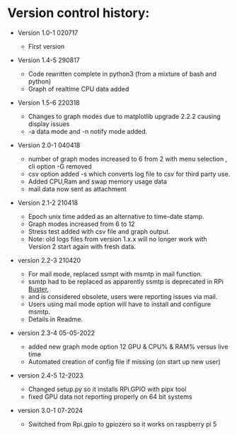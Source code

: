 Version control history:
====================

* Version 1.0-1 020717
	* First version

* Version 1.4-5 290817
	* Code rewritten complete in python3 (from a mixture of bash and python)
	* Graph of realtime CPU data added

* Version 1.5-6 220318
	* Changes to graph modes due to matplotlib upgrade 2.2.2 causing display issues
	* -a data mode and -n notify mode added.

* Version 2.0-1 040418
	* number of graph modes increased to 6 from 2 with menu selection , cli option -G removed
	* csv option added -s which converts log file to csv for third party use.
	* Added CPU,Ram and swap memory usage data
	* mail data now sent as attachment

* Version 2.1-2 210418
	* Epoch unix time added as an alternative to time-date stamp.
	* Graph modes increased from 6 to 12
	* Stress test added with csv file and graph output.
	* Note: old logs files from version 1.x.x will no longer work with Version 2
	start again with fresh data.

* version 2.2-3 210420
	* For mail mode, replaced ssmpt with msmtp in mail function.
	* ssmtp had to be replaced as apparently ssmtp is deprecated in RPi [Buster](https://raspberrypi.stackexchange.com/questions/99968/cannot-send-mail-from-buster), 
	* and is considered obsolete, users were reporting issues via mail.
	* Users using mail mode option will have to install and configure msmtp.
	* Details in Readme. 
	
* version 2.3-4 05-05-2022
	* added new graph mode option 12 GPU & CPU% & RAM% versus live time
	* Automated creation of config file if missing (on start up new user)

* version 2.4-5 12-2023
	* Changed setup.py so it installs RPi.GPIO with pipx tool
	* fixed GPU data not reporting properly on 64 bit systems

* version 3.0-1 07-2024
	* Switched from Rpi.gpio to gpiozero so it works on raspberry pi 5 
